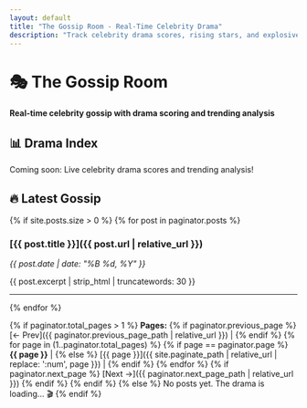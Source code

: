 ```yaml
---
layout: default
title: "The Gossip Room - Real-Time Celebrity Drama"
description: "Track celebrity drama scores, rising stars, and explosive entertainment news in real-time."
---
```


# 🎭 The Gossip Room

**Real-time celebrity gossip with drama scoring and trending analysis**

## 📊 Drama Index
Coming soon: Live celebrity drama scores and trending analysis!

## 🔥 Latest Gossip
{% if site.posts.size > 0 %}
  {% for post in paginator.posts %}
### [{{ post.title }}]({{ post.url | relative_url }})
*{{ post.date | date: "%B %d, %Y" }}*

{{ post.excerpt | strip_html | truncatewords: 30 }}

---
  {% endfor %}

  <!-- Pagination -->
  {% if paginator.total_pages > 1 %}
**Pages:** 
    {% if paginator.previous_page %}
[← Prev]({{ paginator.previous_page_path | relative_url }}) | 
    {% endif %}
    {% for page in (1..paginator.total_pages) %}
      {% if page == paginator.page %}
**{{ page }}** | 
      {% else %}
[{{ page }}]({{ site.paginate_path | relative_url | replace: ':num', page }}) | 
      {% endif %}
    {% endfor %}
    {% if paginator.next_page %}
[Next →]({{ paginator.next_page_path | relative_url }})
    {% endif %}
  {% endif %}
{% else %}
No posts yet. The drama is loading... 🎬
{% endif %}
